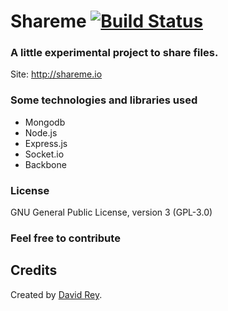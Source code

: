 # Shareme [![Build Status](https://travis-ci.org/dreyacosta/shareme.svg?branch=master)](https://travis-ci.org/dreyacosta/shareme)
### A little experimental project to share files.

Site: http://shareme.io

### Some technologies and libraries used
+ Mongodb
+ Node.js
+ Express.js
+ Socket.io
+ Backbone

### License
GNU General Public License, version 3 (GPL-3.0)

### Feel free to contribute

## Credits
Created by [David Rey](http://twitter.com/dreyacosta).